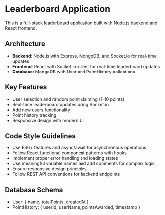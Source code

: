 <!-- Use this file to provide workspace-specific custom instructions to Copilot. For more details, visit https://code.visualstudio.com/docs/copilot/copilot-customization#_use-a-githubcopilotinstructionsmd-file -->

# Leaderboard Application

This is a full-stack leaderboard application built with Node.js backend and React frontend.

## Architecture

- **Backend**: Node.js with Express, MongoDB, and Socket.io for real-time updates
- **Frontend**: React with Socket.io-client for real-time leaderboard updates
- **Database**: MongoDB with User and PointHistory collections

## Key Features

- User selection and random point claiming (1-10 points)
- Real-time leaderboard updates using Socket.io
- Add new users functionality
- Point history tracking
- Responsive design with modern UI

## Code Style Guidelines

- Use ES6+ features and async/await for asynchronous operations
- Follow React functional component patterns with hooks
- Implement proper error handling and loading states
- Use meaningful variable names and add comments for complex logic
- Ensure responsive design principles
- Follow REST API conventions for backend endpoints

## Database Schema

- User: { name, totalPoints, createdAt }
- PointHistory: { userId, userName, pointsAwarded, timestamp }
